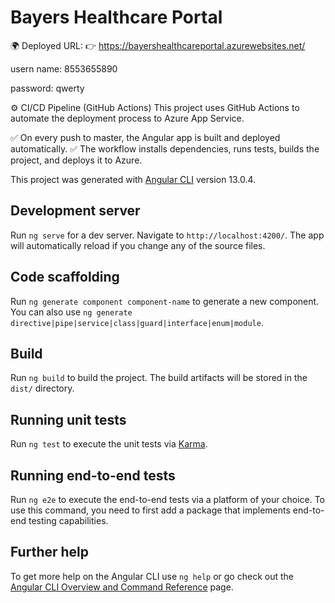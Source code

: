 # Bayers Healthcare Portal

🌍 Deployed URL:
👉 https://bayershealthcareportal.azurewebsites.net/

usern name:  8553655890

password:    qwerty

⚙️ CI/CD Pipeline (GitHub Actions)
This project uses GitHub Actions to automate the deployment process to Azure App Service.

✅ On every push to master, the Angular app is built and deployed automatically.
✅ The workflow installs dependencies, runs tests, builds the project, and deploys it to Azure.

This project was generated with [Angular CLI](https://github.com/angular/angular-cli) version 13.0.4.

## Development server

Run `ng serve` for a dev server. Navigate to `http://localhost:4200/`. The app will automatically reload if you change any of the source files.

## Code scaffolding

Run `ng generate component component-name` to generate a new component. You can also use `ng generate directive|pipe|service|class|guard|interface|enum|module`.

## Build

Run `ng build` to build the project. The build artifacts will be stored in the `dist/` directory.

## Running unit tests

Run `ng test` to execute the unit tests via [Karma](https://karma-runner.github.io).

## Running end-to-end tests

Run `ng e2e` to execute the end-to-end tests via a platform of your choice. To use this command, you need to first add a package that implements end-to-end testing capabilities.

## Further help

To get more help on the Angular CLI use `ng help` or go check out the [Angular CLI Overview and Command Reference](https://angular.io/cli) page.
